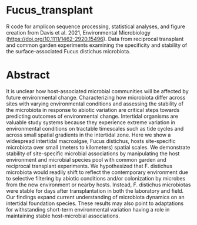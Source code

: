 # Fucus_transplant
R code for amplicon sequence processing, statistical analyses, and figure creation from Davis et al. 2021, Environmental Microbiology (https://doi.org/10.1111/1462-2920.15496). Data from reciprocal transplant and common garden experiments examining the specificity and stability of the surface-associated Fucus distichus microbiota. 

# Abstract
It is unclear how host-associated microbial communities will be affected by future environmental change. Characterizing how microbiota differ across sites with varying environmental conditions and assessing the stability of the microbiota in response to abiotic variation are critical steps towards predicting outcomes of environmental change. Intertidal organisms are valuable study systems because they experience extreme variation in environmental conditions on tractable timescales such as tide cycles and across small spatial gradients in the intertidal zone. Here we show a widespread intertidal macroalgae, Fucus distichus, hosts site-specific microbiota over small (meters to kilometers) spatial scales. We demonstrate stability of site-specific microbial associations by manipulating the host environment and microbial species pool with common garden and reciprocal transplant experiments. We hypothesized that F. distichus microbiota would readily shift to reflect the contemporary environment due to selective filtering by abiotic conditions and/or colonization by microbes from the new environment or nearby hosts. Instead, F. distichus microbiotas were stable for days after transplantation in both the laboratory and field. Our findings expand current understanding of microbiota dynamics on an intertidal foundation species. These results may also point to adaptations for withstanding short-term environmental variation having a role in maintaining stable host-microbial associations. 


